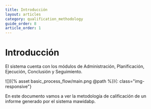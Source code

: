 ```yaml
---
title: Introducción
layout: articles
category: qualification_methodology
guide_order: 8
article_order: 1
---
```


# Introducción

El sistema cuenta con los módulos de Administración, Planificación, Ejecución, Conclusión y Seguimiento.


![]({% asset basic_process_flow/main.png @path %}){: class="img-responsive"}


En este documento vamos a ver la metodología de calificación de un informe generado por el sistema mawidabp.
